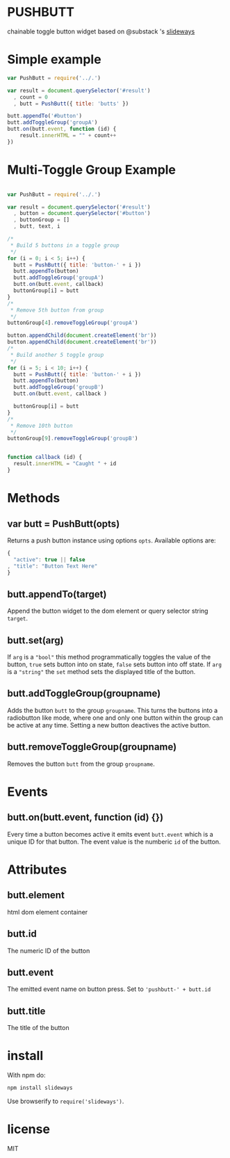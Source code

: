 PUSHBUTT
========

chainable toggle button widget based on @substack 's [slideways](https://github.com/substack/slideways)

Simple example
==============
``` js
var PushButt = require('../.')

var result = document.querySelector('#result')
  , count = 0
  , butt = PushButt({ title: 'butts' })

butt.appendTo('#button')
butt.addToggleGroup('groupA')
butt.on(butt.event, function (id) {
    result.innerHTML = "" + count++
})
```

Multi-Toggle Group Example
==========================

``` js

var PushButt = require('../.')

var result = document.querySelector('#result')
  , button = document.querySelector('#button')
  , buttonGroup = []
  , butt, text, i

/*
 * Build 5 buttons in a toggle group
 */
for (i = 0; i < 5; i++) {
  butt = PushButt({ title: 'button-' + i })
  butt.appendTo(button)
  butt.addToggleGroup('groupA')
  butt.on(butt.event, callback)
  buttonGroup[i] = butt
}
/*
 * Remove 5th button from group
 */
buttonGroup[4].removeToggleGroup('groupA')

button.appendChild(document.createElement('br'))
button.appendChild(document.createElement('br'))
/*
 * Build another 5 toggle group
 */
for (i = 5; i < 10; i++) {
  butt = PushButt({ title: 'button-' + i })
  butt.appendTo(button)
  butt.addToggleGroup('groupB')
  butt.on(butt.event, callback )

  buttonGroup[i] = butt
}
/*
 * Remove 10th button
 */
buttonGroup[9].removeToggleGroup('groupB')


function callback (id) {
  result.innerHTML = "Caught " + id
}

```

Methods
=======

## var butt = PushButt(opts)
Returns a push button instance using options `opts`.
Available options are:
``` js
{
  "active": true || false
, "title": "Button Text Here"
}
```
## butt.appendTo(target)
Append the button widget to the dom element or query selector string `target`.

## butt.set(arg)
If `arg` is a `"bool"` this method programmatically toggles the value of the button, `true` sets button into on state, `false` sets button into off state.
If `arg` is a `"string"` the `set` method sets the displayed title of the button.

## butt.addToggleGroup(groupname)
Adds the button `butt` to the group `groupname`. This turns the buttons into a radiobutton like mode, where one and only one button within the group can be active at any time. Setting a new button deactives the active button.

## butt.removeToggleGroup(groupname)
Removes the button `butt` from the group `groupname`.

Events
======
## butt.on(butt.event, function (id) {})
Every time a button becomes active it emits event `butt.event` which is a unique ID for that button. The event value is the numberic `id` of the button.

Attributes
==========
## butt.element
html dom element container

## butt.id
The numeric ID of the button

## butt.event
The emitted event name on button press. Set to `'pushbutt-' + butt.id`

## butt.title
The title of the button

install
=======

With npm do:

``` js
npm install slideways
```

Use browserify to `require('slideways')`.

license
=======
MIT
